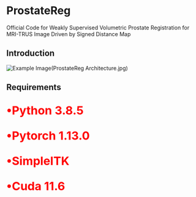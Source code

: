 # ProstateReg
Official Code for  Weakly Supervised Volumetric Prostate Registration for MRI-TRUS Image Driven by Signed Distance Map
## Introduction
![Example Image](images/example.png)(ProstateReg Architecture.jpg)

## Requirements
<p style="color:red;font-size:30px;"><strong>•Python 3.8.5</strong></p>
<p style="color:red;font-size:30px;"><strong>•Pytorch 1.13.0</strong></p>
<p style="color:red;font-size:30px;"><strong>•SimpleITK</strong></p>
<p style="color:red;font-size:30px;"><strong>•Cuda 11.6</strong></p>
